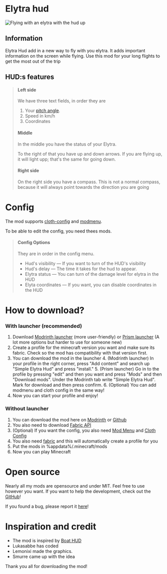 # Elytra hud
![Flying with an elytra with the hud up](https://cdn.modrinth.com/data/cached_images/050acab9f4ab75f1117c5357e6914d76c1707a8e.png)

## Information
Elytra Hud add in a new way to fly with you elytra.
It adds important information on the screen while flying.
Use this mod for your long flights to get the most out of the trip

## HUD:s features

> #### Left side
> We have three text fields, in order they are
> 1. Your [pitch angle](https://minecraft.wiki/w/Elytra#Flying).
> 2. Speed in km/h
> 3. Coordinates 
> #### Middle
> In the middle you have the status of your Elytra. 
> 
> To the right of that you have up and down arrows.
> If you are flying up, it will light upp; that's the same for going down.
> #### Right side
> On the right side you have a compass. This is not a normal compass, because it will always point towards the direction you are going
# Config
The mod supports [cloth-config](https://modrinth.com/mod/cloth-config) and [modmenu](https://modrinth.com/mod/modmenu).

To be able to edit the config, you need thees mods. 

> #### Config Options
> They are in order in the config menu.
> - Hud's visibility — If you want to turn of the HUD's visibility
> - Hud's delay — The time it takes for the hud to appear.
> - Elytra status — You can turn of the damage level for elytra in the HUD
> - Elyta coordinates — If you want, you can disable coordinates in the HUD

# How to download?
### With launcher (recommended)
1. Download [Modrinth launcher](https://modrinth.com/app) (more user-friendly) or [Prism launcher](https://prismlauncher.org/) (A lot more options but harder to use for someone new)
2. Create a profile for the minecraft version you want and make sure its fabric. Check so the mod has compatibility with that version first.
3. You can download the mod in the launcher
   4. (Modrinth launcher) In your profile in the right corner, press "Add content" and search up "Simple Elytra Hud" and press "install."
   5. (Prism launcher) Go in to the profile by pressing "edit" and then you want and press "Mods" and then "Download mods". Under the Modrinth tab write "Simple Elytra Hud". Mark for download and then press confirm.
   6. (Optional) You can add modmenu and cloth config in the same way!
4. Now you can start your profile and enjoy!
### Without launcher
1. You can download the mod here on [Modrinth](https://modrinth.com/mod/simpleelytrahud/versions) or [Github](https://github.com/lukasabbe/transport-hud/releases)
2. You also need to download [Fabric API](https://modrinth.com/mod/fabric-api/versions)
3.  (Optional) If you want the config, you also need [Mod Menu](https://modrinth.com/mod/modmenu) and [Cloth Config](https://modrinth.com/mod/cloth-config)
4. You also need [fabric](https://fabricmc.net/use/installer/) and this will automatically create a profile for you
5. Put the mods in %appdata%/.minecraft/mods
6. Now you can play Minecraft

# Open source
Nearly all my mods are opensource and under MIT.
Feel free to use however you want.
If you want to help the development, check out the [GitHub](https://github.com/lukasabbe/transport-hud)!

If you found a bug, please report it [here](https://github.com/lukasabbe/transport-hud/issues)!

# Inspiration and credit 
- The mod is inspired by [Boat HUD](https://modrinth.com/mod/boathud)
- Lukasabbe has coded
- Lemonixi made the graphics.
- Smurre came up with the idea

Thank you all for downloading the mod!
